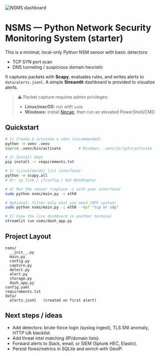 ![NSMS dashboard](docs/dashboard.png)

# NSMS — Python Network Security Monitoring System (starter)

This is a minimal, local-only Python NSM sensor with basic detectors:
- TCP SYN port scan
- DNS tunneling / suspicious domain heuristic

It captures packets with **Scapy**, evaluates rules, and writes alerts to `data/alerts.jsonl`.
A simple **Streamlit** dashboard is provided to visualize alerts.

> ⚠️ Packet capture requires admin privileges:
> - **Linux/macOS:** run with `sudo`
> - **Windows:** install [Npcap](https://nmap.org/npcap/), then run an elevated PowerShell/CMD

## Quickstart

```bash
# 1) Create & activate a venv (recommended)
python -m venv .venv
source .venv/bin/activate        # Windows: .venv\Scripts\activate

# 2) Install deps
pip install -r requirements.txt

# 3) (Linux/macOS) list interfaces
python -m scapy.all
# Or: ip link / ifconfig / Get-NetAdapter

# 4) Run the sensor (replace -i with your interface)
sudo python nsms/main.py -i eth0

# Optional: filter only what you need (BPF syntax)
sudo python nsms/main.py -i eth0 --bpf "tcp or udp"

# 5) View the live dashboard in another terminal
streamlit run nsms/dash_app.py
```

## Project Layout

```
nsms/
  __init__.py
  main.py
  config.py
  capture.py
  detect.py
  alert.py
  storage.py
  dash_app.py
config.yaml
requirements.txt
data/
  alerts.jsonl   (created on first alert)
```

## Next steps / ideas

- Add detectors: brute-force login (syslog ingest), TLS SNI anomaly, HTTP UA blacklist.
- Add threat intel matching (IP/domain lists).
- Forward alerts to Slack, email, or SIEM (Splunk HEC, Elastic).
- Persist flows/metrics in SQLite and enrich with GeoIP.
